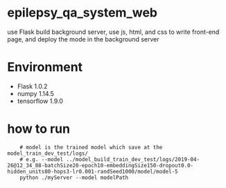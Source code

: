 # epilepsy_qa_system_web
use Flask build background server, use js, html, and css to write front-end page, and deploy the mode in the background server

# Environment
+ Flask                  1.0.2    
+ numpy                  1.14.5   
+ tensorflow             1.9.0   

# how to run
~~~
    # model is the trained model which save at the model_train_dev_test/logs/
    # e.g. --model ../model_build_train_dev_test/logs/2019-04-26@12_34_08-batchSize20-epoch10-embeddingSize150-dropout0.0-hidden_units80-hops3-lr0.001-randSeed1000/model/model-5
    python ./myServer --model modelPath 
~~~